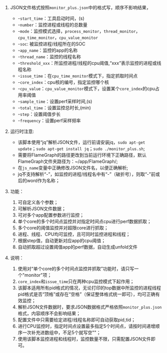 1. JSON文件格式按照`monitor_plus.json`中的格式写，顺序不影响结果，
	* -`start_time`：工具启动时间，(s)
	* -`number`：监控进程或线程的总数量
	* -`mode`：监控模式选择，`process_monitor`，`thread_monitor`，`cpu_time_monitor`，`cpu_value_monitor`
	* -`soc`: 被监控进程/线程所在的SOC
	* -`app_name`：监控的app的名称
	* -`thread_name`：监控的线程名称
	* -`threshold_xxx`：所监控进程/线程的cpu阈值,“xxx”表示监控的进程或线程名称
	* -`issue_time`：在`cpu_time_monitor`模式下，指定抓取时间点
	* -`core_index`：cpu核的编号，指定监控哪个核
	* -`cpu_value`：`cpu_value_monitor`模式下，设置某个`core_index`的cpu占用率阈值
	* -`sample_time`：设置perf采样时间,(s)
	* -`total_time`：设置监控总时长,(min)
	* -`step`：设置阈值步长
	* -`frequency`：设置perf采样频率

2. 运行时注意: 
	* 该脚本使用“jq”解析JSON文件，运行前请安装jq，`sudo apt-get update`；`sudo apt-get install jq`；`sudo ./monitor_plus.sh`;
	*  需要将FlameGraph的路径更改到当前运行环境下正确路径，默认FlameGraph文件夹路径为：~/app/FlameGraph/;
	*  在`js_name`变量中正确修改JSON文件名，以便正确解析;
	*  jq不支持解析“-”，如监控的进程/线程名中有“-”（破折号），则取“-”前或后的word作为名称；
	      

3. 功能：
	1. 可自定义各个参数；
	2. 可解析JSON文件数据；
	3. 可对多个app配置参数进行监控；
	4. 单个core的多个时间点监控并对指定时间点cpu进行perf数据抓取；
	5. 多个core的阈值监控并对超限core进行抓取；
	6. 进程、线程、CPU均可监控，且可同时监控进程和线程；
	7. 根据step值，自动更新对应app的cpu阈值；
	8. 自动抓取超过设置阈值app的perf数据，自动生成unfold文件

4. 说明：
	1. 使用对“单个core的多个时间点监控并抓取”功能时，请只写一个"monitor"项；
	2. `core_index`和`issue_time`只在两种cpu监控模式下起作用；
	3. 该脚本适用所有pid格式的情况，无论打印的top数据中所监控的进程线程pid格式是否“顶格”或存在“空格”（保证整体格式统一即可），均可正确有效监控；
	4. 解析JSON文件数据时，要求JSON数据格式严格依照`monitor_plus.json`格式，内容顺序不会影响结果；
	5. 配置文件中只需要给定进程/线程名称即可自动获取pid,tid；
	6. 进行CPU监控时，指定时间点设置最多指定5个时间点，请按时间递增顺序一次补充进数组中，不足5个就写空""；
	7. 使用该脚本监控进程和线程时，监控数量不限，只需配置JSON文件即可。
  


